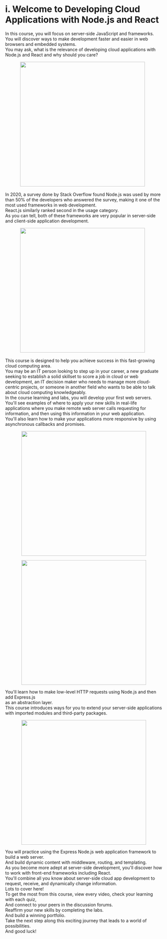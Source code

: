 # i. Welcome to Developing Cloud Applications with Node.js and React

In this course, you will focus on server-side JavaScript and frameworks.  
You will discover ways to make development faster and easier in web browsers and embedded systems.  
You may ask, what is the relevance of developing cloud applications with Node.js and React and why should you care?  

<p align="center">
<img src="https://user-images.githubusercontent.com/41387907/135739339-b7d4f4a5-233e-484d-8d91-ec659f6012e5.png" width="400">
&nbsp;

In 2020, a survey done by Stack Overflow found Node.js was used by more than 50% of the developers who answered the survey, making it one of the most used frameworks in web development.  
React.js similarly ranked second in the usage category.  
As you can tell, both of these frameworks are very popular in server-side and client-side application development.  

<p align="center">
<img src="https://user-images.githubusercontent.com/41387907/135739358-3567747b-3d67-4f64-ae94-a9cb4d711507.png" width="400">
&nbsp;

This course is designed to help you achieve success in this fast-growing cloud computing area.  
You may be an IT person looking to step up in your career, a new graduate seeking to establish a solid skillset to score a job in cloud or web development, an IT decision maker who needs to manage more cloud-centric projects, or someone in another field who wants to be able to talk about cloud computing knowledgeably.  
In the course learning and labs, you will develop your first web servers.  
You'll see examples of where to apply your new skills in real-life applications where you make remote web server calls requesting for information, and then using this information in your web application.  
You'll also learn how to make your applications more responsive by using asynchronous callbacks and promises.  

<p align="center">
<img src="https://user-images.githubusercontent.com/41387907/135739368-f6879722-4ab8-4670-966c-83b871ed095c.png" width="400">

<p align="center">
<img src="https://user-images.githubusercontent.com/41387907/135739370-c1186f67-2c16-4629-8f8c-66ebbd8a9ebc.png" width="400">

You'll learn how to make low-level HTTP requests using Node.js and then add Express.js  
as an abstraction layer.  
This course introduces ways for you to extend your server-side applications with imported modules and third-party packages.  

<p align="center">
<img src="https://user-images.githubusercontent.com/41387907/135739378-fcf98c0c-67ad-4aeb-bd67-4b349f7067c5.png" width="400">

You will practice using the Express Node.js web application framework to build a web server.  
And build dynamic content with middleware, routing, and templating.  
As you become more adept at server-side development, you'll discover how to work with front-end frameworks including React.  
You'll combine all you know about server-side cloud app development to request, receive, and dynamically change information.  
Lots to cover here!  
To get the most from this course, view every video, check your learning with each quiz,  
And connect to your peers in the discussion forums.  
Reaffirm your new skills by completing the labs.  
And build a winning portfolio.  
Take the next step along this exciting journey that leads to a world of possibilities.  
And good luck!
